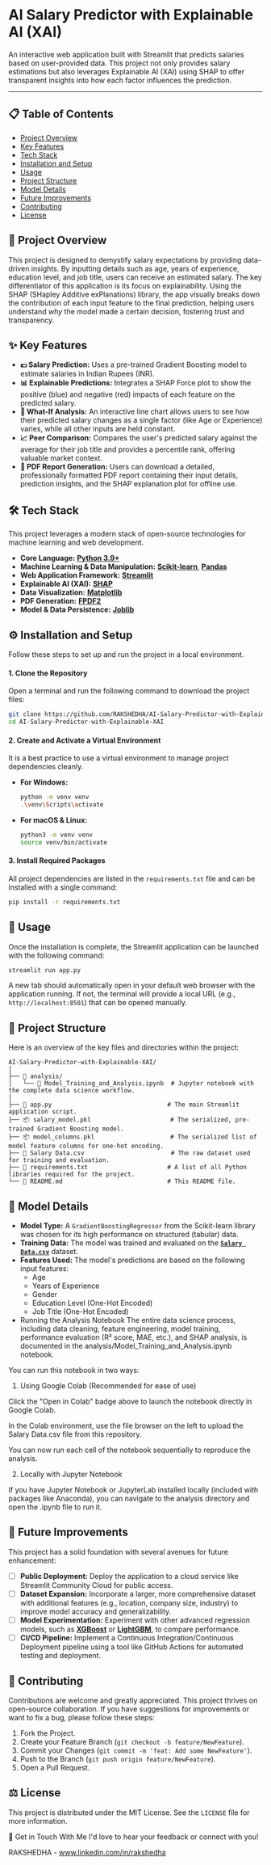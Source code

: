 # AI Salary Predictor with Explainable AI (XAI)

An interactive web application built with Streamlit that predicts salaries based on user-provided data. This project not only provides salary estimations but also leverages Explainable AI (XAI) using SHAP to offer transparent insights into how each factor influences the prediction.

-----

## 📋 Table of Contents

  - [Project Overview](https://www.google.com/search?q=%23-project-overview)
  - [Key Features](https://www.google.com/search?q=%23-key-features)
  - [Tech Stack](https://www.google.com/search?q=%23-tech-stack)
  - [Installation and Setup](https://www.google.com/search?q=%23-installation-and-setup)
  - [Usage](https://www.google.com/search?q=%23-usage)
  - [Project Structure](https://www.google.com/search?q=%23-project-structure)
  - [Model Details](https://www.google.com/search?q=%23-model-details)
  - [Future Improvements](https://www.google.com/search?q=%23-future-improvements)
  - [Contributing](https://www.google.com/search?q=%23-contributing)
  - [License](https://www.google.com/search?q=%23-license)

## 🌟 Project Overview

This project is designed to demystify salary expectations by providing data-driven insights. By inputting details such as age, years of experience, education level, and job title, users can receive an estimated salary. The key differentiator of this application is its focus on explainability. Using the SHAP (SHapley Additive exPlanations) library, the app visually breaks down the contribution of each input feature to the final prediction, helping users understand *why* the model made a certain decision, fostering trust and transparency.

## ✨ Key Features

  - **💵 Salary Prediction:** Uses a pre-trained Gradient Boosting model to estimate salaries in Indian Rupees (INR).
  - **📊 Explainable Predictions:** Integrates a SHAP Force plot to show the positive (blue) and negative (red) impacts of each feature on the predicted salary.
  - **🔬 What-If Analysis:** An interactive line chart allows users to see how their predicted salary changes as a single factor (like Age or Experience) varies, while all other inputs are held constant.
  - **📈 Peer Comparison:** Compares the user's predicted salary against the average for their job title and provides a percentile rank, offering valuable market context.
  - **📄 PDF Report Generation:** Users can download a detailed, professionally formatted PDF report containing their input details, prediction insights, and the SHAP explanation plot for offline use.

## 🛠️ Tech Stack

This project leverages a modern stack of open-source technologies for machine learning and web development.

  - **Core Language:** **[Python 3.9+](https://www.python.org/)**
  - **Machine Learning & Data Manipulation:** **[Scikit-learn](https://scikit-learn.org/)**, **[Pandas](https://pandas.pydata.org/)**
  - **Web Application Framework:** **[Streamlit](https://streamlit.io/)**
  - **Explainable AI (XAI):** **[SHAP](https://shap.readthedocs.io/en/latest/index.html)**
  - **Data Visualization:** **[Matplotlib](https://matplotlib.org/)**
  - **PDF Generation:** **[FPDF2](https://pyfpdf.github.io/fpdf2/)**
  - **Model & Data Persistence:** **[Joblib](https://joblib.readthedocs.io/en/latest/)**

## ⚙️ Installation and Setup

Follow these steps to set up and run the project in a local environment.

#### 1\. Clone the Repository

Open a terminal and run the following command to download the project files:

```bash
git clone https://github.com/RAKSHEDHA/AI-Salary-Predictor-with-Explainable-XAI.git
cd AI-Salary-Predictor-with-Explainable-XAI
```

#### 2\. Create and Activate a Virtual Environment

It is a best practice to use a virtual environment to manage project dependencies cleanly.

  - **For Windows:**

    ```bash
    python -m venv venv
    .\venv\Scripts\activate
    ```

  - **For macOS & Linux:**

    ```bash
    python3 -m venv venv
    source venv/bin/activate
    ```

#### 3\. Install Required Packages

All project dependencies are listed in the `requirements.txt` file and can be installed with a single command:

```bash
pip install -r requirements.txt
```

## 🚀 Usage

Once the installation is complete, the Streamlit application can be launched with the following command:

```bash
streamlit run app.py
```

A new tab should automatically open in your default web browser with the application running. If not, the terminal will provide a local URL (e.g., `http://localhost:8501`) that can be opened manually.

## 📁 Project Structure

Here is an overview of the key files and directories within the project:

```
AI-Salary-Predictor-with-Explainable-XAI/
│
├── 📂 analysis/
│   └── 📜 Model_Training_and_Analysis.ipynb  # Jupyter notebook with the complete data science workflow.
│
├── 📜 app.py                                # The main Streamlit application script.
├── 📦 salary_model.pkl                      # The serialized, pre-trained Gradient Boosting model.
├── 📦 model_columns.pkl                     # The serialized list of model feature columns for one-hot encoding.
├── 📄 Salary Data.csv                        # The raw dataset used for training and evaluation.
├── 📄 requirements.txt                      # A list of all Python libraries required for the project.
└── 📜 README.md                             # This README file.
```

## 🧠 Model Details

  - **Model Type:** A `GradientBoostingRegressor` from the Scikit-learn library was chosen for its high performance on structured (tabular) data.
  - **Training Data:** The model was trained and evaluated on the **[`Salary Data.csv`](https://www.google.com/search?q=%5Bhttps://github.com/RAKSHEDHA/AI-Salary-Predictor-with-Explainable-XAI/blob/main/Salary%2520Data.csv%5D\(https://github.com/RAKSHEDHA/AI-Salary-Predictor-with-Explainable-XAI/blob/main/Salary%2520Data.csv\))** dataset.
  - **Features Used:** The model's predictions are based on the following input features:
      - Age
      - Years of Experience
      - Gender
      - Education Level (One-Hot Encoded)
      - Job Title (One-Hot Encoded)
  - Running the Analysis Notebook
The entire data science process, including data cleaning, feature engineering, model training, performance evaluation (R² score, MAE, etc.), and SHAP analysis, is documented in the analysis/Model_Training_and_Analysis.ipynb notebook.

You can run this notebook in two ways:

1. Using Google Colab (Recommended for ease of use)

Click the "Open in Colab" badge above to launch the notebook directly in Google Colab.

In the Colab environment, use the file browser on the left to upload the Salary Data.csv file from this repository.

You can now run each cell of the notebook sequentially to reproduce the analysis.

2. Locally with Jupyter Notebook

If you have Jupyter Notebook or JupyterLab installed locally (included with packages like Anaconda), you can navigate to the analysis directory and open the .ipynb file to run it.



## 🔮 Future Improvements

This project has a solid foundation with several avenues for future enhancement:

  - [ ] **Public Deployment:** Deploy the application to a cloud service like Streamlit Community Cloud for public access.
  - [ ] **Dataset Expansion:** Incorporate a larger, more comprehensive dataset with additional features (e.g., location, company size, industry) to improve model accuracy and generalizability.
  - [ ] **Model Experimentation:** Experiment with other advanced regression models, such as **[XGBoost](https://xgboost.ai/)** or **[LightGBM](https://lightgbm.readthedocs.io/en/latest/)**, to compare performance.
  - [ ] **CI/CD Pipeline:** Implement a Continuous Integration/Continuous Deployment pipeline using a tool like GitHub Actions for automated testing and deployment.

## 🙌 Contributing

Contributions are welcome and greatly appreciated. This project thrives on open-source collaboration. If you have suggestions for improvements or want to fix a bug, please follow these steps:

1.  Fork the Project.
2.  Create your Feature Branch (`git checkout -b feature/NewFeature`).
3.  Commit your Changes (`git commit -m 'feat: Add some NewFeature'`).
4.  Push to the Branch (`git push origin feature/NewFeature`).
5.  Open a Pull Request.

## ⚖️ License

This project is distributed under the MIT License. See the `LICENSE` file for more information.

📧 Get in Touch With Me
I'd love to hear your feedback or connect with you!

RAKSHEDHA - www.linkedin.com/in/rakshedha
